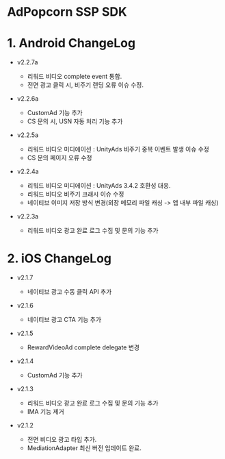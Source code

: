 # AdPopcorn SSP SDK
  # 1. Android ChangeLog
  - v2.2.7a
    * 리워드 비디오 complete event 통합.
    * 전면 광고 클릭 시, 비주기 랜딩 오류 이슈 수정.
    
  - v2.2.6a
    * CustomAd 기능 추가
    * CS 문의 시, USN 자동 처리 기능 추가
  
  - v2.2.5a
    * 리워드 비디오 미디에이션 : UnityAds 비주기 중복 이벤트 발생 이슈 수정
    * CS 문의 페이지 오류 수정
  
  - v2.2.4a
    * 리워드 비디오 미디에이션 : UnityAds 3.4.2 호환성 대응.
    * 리워드 비디오 비주기 크래시 이슈 수정
    * 네이티브 이미지 저장 방식 변경(외장 메모리 파일 캐싱 -> 앱 내부 파일 캐싱)
  
  - v2.2.3a
    * 리워드 비디오 광고 완료 로그 수집 및 문의 기능 추가

  # 2. iOS ChangeLog
  - v2.1.7
    * 네이티브 광고 수동 클릭 API 추가
    
  - v2.1.6
    * 네이티브 광고 CTA 기능 추가
    
  - v2.1.5
    * RewardVideoAd complete delegate 변경
    
  - v2.1.4
    * CustomAd 기능 추가
    
  - v2.1.3
    * 리워드 비디오 광고 완료 로그 수집 및 문의 기능 추가
    * IMA 기능 제거
    
  - v2.1.2
    * 전면 비디오 광고 타입 추가.
    * MediationAdapter 최신 버전 업데이트 완료.
   
